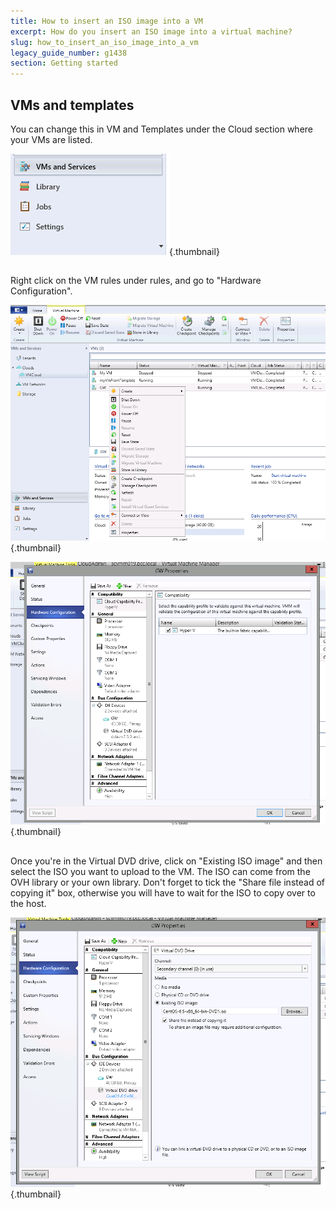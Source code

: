 ```yaml
---
title: How to insert an ISO image into a VM
excerpt: How do you insert an ISO image into a virtual machine?
slug: how_to_insert_an_iso_image_into_a_vm
legacy_guide_number: g1438
section: Getting started
---
```



## VMs and templates
You can change this in VM and Templates under the Cloud section where your VMs are listed.

![](images/img_1976.jpg){.thumbnail}


## 
Right click on the VM rules under rules, and go to "Hardware Configuration".

![](images/img_1977.jpg){.thumbnail}

![](images/img_1978.jpg){.thumbnail}


## 
Once you're in the Virtual DVD drive, click on "Existing ISO image" and then select the ISO you want
to upload to the VM.
The ISO can come from the OVH library or your own library.
Don't forget to tick the "Share file instead of copying it" box, otherwise you will have to wait for the ISO to copy over to the host.

![](images/img_1979.jpg){.thumbnail}

